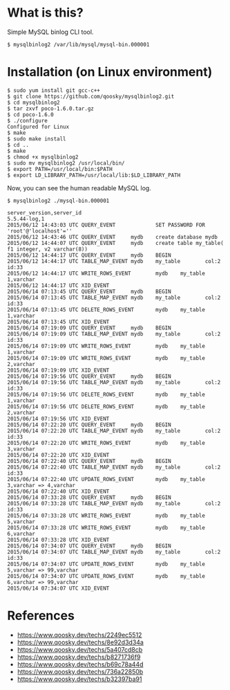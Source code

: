 What is this?
==================
Simple MySQL binlog CLI tool.

	$ mysqlbinlog2 /var/lib/mysql/mysql-bin.000001


Installation (on Linux environment)
==================

	$ sudo yum install git gcc-c++
	$ git clone https://github.com/qoosky/mysqlbinlog2.git
	$ cd mysqlbinlog2
	$ tar zxvf poco-1.6.0.tar.gz
	$ cd poco-1.6.0
	$ ./configure
	Configured for Linux
	$ make
	$ sudo make install
	$ cd ..
	$ make
	$ chmod +x mysqlbinlog2
	$ sudo mv mysqlbinlog2 /usr/local/bin/
	$ export PATH=/usr/local/bin:$PATH
	$ export LD_LIBRARY_PATH=/usr/local/lib:$LD_LIBRARY_PATH

Now, you can see the human readable MySQL log.

	$ mysqlbinlog2 ./mysql-bin.000001
	
	server_version,server_id
	5.5.44-log,1
	2015/06/12 14:43:03 UTC QUERY_EVENT             SET PASSWORD FOR 'root'@'localhost'=''
	2015/06/12 14:43:46 UTC QUERY_EVENT     mydb    create database mydb
	2015/06/12 14:44:07 UTC QUERY_EVENT     mydb    create table my_table( f1 integer, v2 varchar(8))
	2015/06/12 14:44:17 UTC QUERY_EVENT     mydb    BEGIN
	2015/06/12 14:44:17 UTC TABLE_MAP_EVENT mydb    my_table        col:2   id:33
	2015/06/12 14:44:17 UTC WRITE_ROWS_EVENT        mydb    my_table        1,varchar
	2015/06/12 14:44:17 UTC XID_EVENT
	2015/06/14 07:13:45 UTC QUERY_EVENT     mydb    BEGIN
	2015/06/14 07:13:45 UTC TABLE_MAP_EVENT mydb    my_table        col:2   id:33
	2015/06/14 07:13:45 UTC DELETE_ROWS_EVENT       mydb    my_table        1,varchar
	2015/06/14 07:13:45 UTC XID_EVENT
	2015/06/14 07:19:09 UTC QUERY_EVENT     mydb    BEGIN
	2015/06/14 07:19:09 UTC TABLE_MAP_EVENT mydb    my_table        col:2   id:33
	2015/06/14 07:19:09 UTC WRITE_ROWS_EVENT        mydb    my_table        1,varchar
	2015/06/14 07:19:09 UTC WRITE_ROWS_EVENT        mydb    my_table        2,varchar
	2015/06/14 07:19:09 UTC XID_EVENT
	2015/06/14 07:19:56 UTC QUERY_EVENT     mydb    BEGIN
	2015/06/14 07:19:56 UTC TABLE_MAP_EVENT mydb    my_table        col:2   id:33
	2015/06/14 07:19:56 UTC DELETE_ROWS_EVENT       mydb    my_table        1,varchar
	2015/06/14 07:19:56 UTC DELETE_ROWS_EVENT       mydb    my_table        2,varchar
	2015/06/14 07:19:56 UTC XID_EVENT
	2015/06/14 07:22:20 UTC QUERY_EVENT     mydb    BEGIN
	2015/06/14 07:22:20 UTC TABLE_MAP_EVENT mydb    my_table        col:2   id:33
	2015/06/14 07:22:20 UTC WRITE_ROWS_EVENT        mydb    my_table        3,varchar
	2015/06/14 07:22:20 UTC XID_EVENT
	2015/06/14 07:22:40 UTC QUERY_EVENT     mydb    BEGIN
	2015/06/14 07:22:40 UTC TABLE_MAP_EVENT mydb    my_table        col:2   id:33
	2015/06/14 07:22:40 UTC UPDATE_ROWS_EVENT       mydb    my_table        3,varchar => 4,varchar
	2015/06/14 07:22:40 UTC XID_EVENT
	2015/06/14 07:33:28 UTC QUERY_EVENT     mydb    BEGIN
	2015/06/14 07:33:28 UTC TABLE_MAP_EVENT mydb    my_table        col:2   id:33
	2015/06/14 07:33:28 UTC WRITE_ROWS_EVENT        mydb    my_table        5,varchar
	2015/06/14 07:33:28 UTC WRITE_ROWS_EVENT        mydb    my_table        6,varchar
	2015/06/14 07:33:28 UTC XID_EVENT
	2015/06/14 07:34:07 UTC QUERY_EVENT     mydb    BEGIN
	2015/06/14 07:34:07 UTC TABLE_MAP_EVENT mydb    my_table        col:2   id:33
	2015/06/14 07:34:07 UTC UPDATE_ROWS_EVENT       mydb    my_table        5,varchar => 99,varchar
	2015/06/14 07:34:07 UTC UPDATE_ROWS_EVENT       mydb    my_table        6,varchar => 99,varchar
	2015/06/14 07:34:07 UTC XID_EVENT


References
==================
- https://www.qoosky.dev/techs/2249ec5512
- https://www.qoosky.dev/techs/8e92d3d34a
- https://www.qoosky.dev/techs/5a407cd8cb
- https://www.qoosky.dev/techs/b8271736f9
- https://www.qoosky.dev/techs/b69c78a44d
- https://www.qoosky.dev/techs/736a22850b
- https://www.qoosky.dev/techs/b32397ba91
